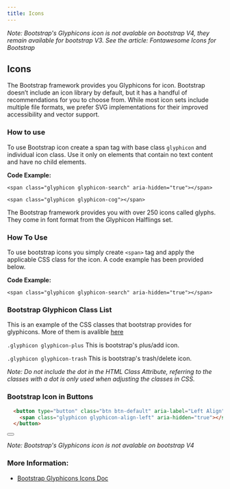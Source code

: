 ```yaml
---
title: Icons
---
```


_Note: Bootstrap's Glyphicons icon is not avalable on bootstrap V4, they remain available for bootstrap V3. See the article: Fontawesome Icons for Bootstrap_

## Icons

The Bootstrap framework provides you Glyphicons for icon.
Bootstrap doesn’t include an icon library by default, but it has a handful of recommendations for you to choose from. While most icon sets include multiple file formats, we prefer SVG implementations for their improved accessibility and vector support.

### How to use

To use Bootstrap icon create a span tag with base class `glyphicon` and  individual icon class.
Use it only on elements that contain no text content and have no child elements.

**Code Example:**

`<span class="glyphicon glyphicon-search" aria-hidden="true"></span>`

<span class="glyphicon glyphicon-search" aria-hidden="true"></span>

`<span class="glyphicon glyphicon-cog"></span>`

<span class="glyphicon glyphicon-cog"></span>

The Bootstrap framework provides you with over 250 icons called glyphs. They come in font format from the Glyphicon Halflings set.

### How To Use

To use bootstrap icons you simply create `<span>` tag and apply the applicable CSS class for the icon. A code example has been provided below.

**Code Example:**

`<span class="glyphicon glyphicon-search" aria-hidden="true"></span>`

<span class="glyphicon glyphicon-search" aria-hidden="true"></span>

### Bootstrap Glyphicon Class List

This is an example of the CSS classes that bootstrap provides for glyphicons. More of them is avalible <a href='https://getbootstrap.com/docs/3.3/components/#glyphicons' target='_blank' rel='nofollow'>here</a>

`.glyphicon glyphicon-plus` This is bootstrap's plus/add icon.

<span class="glyphicon glyphicon-plus" aria-hidden="true"></span>

`.glyphicon glyphicon-trash` This is bootstrap's trash/delete icon.

<span class="glyphicon glyphicon-trash" aria-hidden="true"></span>

_Note: Do not include the dot in the HTML Class Attribute, referring to the classes with a dot is only used when adjusting the classes in CSS._

### Bootstrap Icon in Buttons

```html
  <button type="button" class="btn btn-default" aria-label="Left Align">
    <span class="glyphicon glyphicon-align-left" aria-hidden="true"></span>
  </button>
```
<button type="button" class="btn btn-default" aria-label="Left Align">
  <span class="glyphicon glyphicon-align-left" aria-hidden="true"></span>
</button>

_Note: Bootstrap's Glyphicons icon is not avalable on bootstrap V4_

### More Information:

- [Bootstrap Glyphicons Icons Doc](https://getbootstrap.com/docs/3.3/components/#glyphicons)
